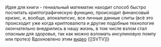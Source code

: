 Идея для книги - гениальный математик находит способ быстро посчитать криптографическую функцию, происходит финансовый кризис, и, вообще, апокалипсис, все личные данные слиты (всё это происходит уже когда криптовалюта и другие подобные технологие окончательно внедрились в нашу жизнь, в том числе взлом стал опасным для здоровья, так как можно взломать инсулиновую помпу или протез)
Вдохновлено этим [видео](https://youtu.be/8K6aaLDcoQU) ([[SVTV]])
